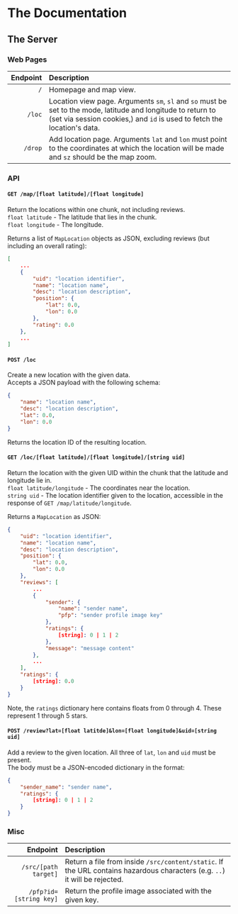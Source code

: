 # The Documentation
## The Server

### Web Pages

| Endpoint | Description |
|---------:|:------------------------------|
| `/` | Homepage and map view. |
| `/loc` | Location view page. Arguments `sm`, `sl` and `so` must be set to the mode, latitude and longitude to return to (set via session cookies,) and `id` is used to fetch the location's data. |
| `/drop` | Add location page. Arguments `lat` and `lon` must point to the coordinates at which the location will be made and `sz` should be the map zoom. |

### API

#### `GET /map/[float latitude]/[float longitude]`
Return the locations within one chunk, not including reviews.  
`float latitude` - The latitude that lies in the chunk.  
`float longitude` - The longitude.  

Returns a list of `MapLocation` objects as JSON, excluding reviews (but including an overall rating):  
```json
[
    ...
    {
        "uid": "location identifier",
        "name": "location name",
        "desc": "location description",
        "position": {
            "lat": 0.0,
            "lon": 0.0
        },
        "rating": 0.0
    },
    ...
]
```

#### `POST /loc`
Create a new location with the given data.  
Accepts a JSON payload with the following schema:  
```json
{
    "name": "location name",
    "desc": "location description",
    "lat": 0.0,
    "lon": 0.0
}
```

Returns the location ID of the resulting location.

#### `GET /loc/[float latitude]/[float longitude]/[string uid]`
Return the location with the given UID within the chunk that the latitude and longitude lie in.  
`float latitude/longitude` - The coordinates near the location.  
`string uid` - The location identifier given to the location, accessible in the response of `GET /map/latitude/longitude`.  

Returns a `MapLocation` as JSON:  
```json
{
    "uid": "location identifier",
    "name": "location name",
    "desc": "location description",
    "position": {
        "lat": 0.0,
        "lon": 0.0
    },
    "reviews": [
        ...
        {
            "sender": {
                "name": "sender name",
                "pfp": "sender profile image key"
            },
            "ratings": {
                [string]: 0 | 1 | 2
            },
            "message": "message content"
        },
        ...
    ],
    "ratings": {
        [string]: 0.0
    }
}
```
Note, the `ratings` dictionary here contains floats from 0 through 4. These represent 1 through 5 stars.

#### `POST /review?lat=[float latitde]&lon=[float longitude]&uid=[string uid]`
Add a review to the given location. All three of `lat`, `lon` and `uid` must be present.  
The body must be a JSON-encoded dictionary in the format:
```json
{
    "sender_name": "sender name",
    "ratings": {
        [string]: 0 | 1 | 2
    }
}
```

### Misc

| Endpoint | Description |
|---------:|:------------------------------|
| `/src/[path target]` | Return a file from inside `/src/content/static`. If the URL contains hazardous characters (e.g. `..`) it will be rejected. |
| `/pfp?id=[string key]` | Return the profile image associated with the given key. |

